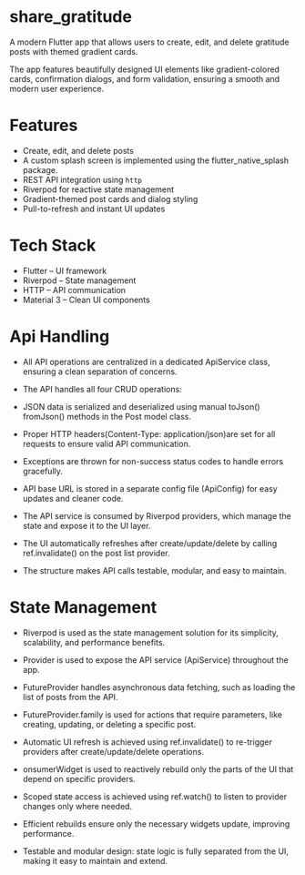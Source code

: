 # share_gratitude


A modern Flutter app that allows users to create, edit, and delete gratitude posts with  themed gradient cards. 

The app features beautifully designed UI elements like gradient-colored cards, 
confirmation dialogs, and form validation, ensuring a smooth and modern user experience.


#  Features

-  Create, edit, and delete posts
- A custom splash screen is implemented using the flutter_native_splash package.
-  REST API integration using `http`
-  Riverpod for reactive state management
-  Gradient-themed post cards and dialog styling
-  Pull-to-refresh and instant UI updates



#  Tech Stack

- Flutter – UI framework
- Riverpod – State management
- HTTP – API communication
- Material 3 – Clean UI components





# Api Handling

- All API operations are centralized in a dedicated ApiService class, ensuring a clean separation of concerns.

- The API handles all four CRUD operations:

- JSON data is serialized and deserialized using manual toJson() fromJson() methods in the Post model class.

- Proper HTTP headers(Content-Type: application/json)are set for all requests to ensure valid API communication.

- Exceptions are thrown for non-success status codes to handle errors gracefully.

- API base URL is stored in a separate config file (ApiConfig) for easy updates and cleaner code.

- The API service is consumed by Riverpod providers, which manage the state and expose it to the UI layer.

- The UI automatically refreshes after create/update/delete by calling ref.invalidate() on the post list provider.

- The structure makes API calls testable, modular, and easy to maintain.

# State Management

- Riverpod is used as the state management solution for its simplicity, scalability, and performance benefits.

- Provider is used to expose the API service (ApiService) throughout the app.

- FutureProvider handles asynchronous data fetching, such as loading the list of posts from the API.

- FutureProvider.family is used for actions that require parameters, like creating, updating, or deleting a specific post.

- Automatic UI refresh is achieved using ref.invalidate() to re-trigger providers after create/update/delete operations.

- onsumerWidget is used to reactively rebuild only the parts of the UI that depend on specific providers.

- Scoped state access is achieved using ref.watch() to listen to provider changes only where needed.

- Efficient rebuilds ensure only the necessary widgets update, improving performance.

- Testable and modular design: state logic is fully separated from the UI, making it easy to maintain and extend.
